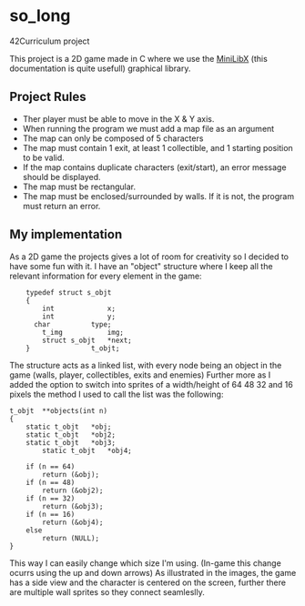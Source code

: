 # so_long

42Curriculum project

This project is a 2D game made in C where we use the [MiniLibX](https://harm-smits.github.io/42docs/libs/minilibx) (this documentation is quite usefull) graphical library. 
## Project Rules
  * Ther player must be able to move in the X & Y axis.
  * When running the program we must add a map file as an argument
  * The map can only be composed of 5 characters
  * The map must contain 1 exit, at least 1 collectible, and 1 starting position to be valid.
  * If the map contains duplicate characters (exit/start), an error message should be displayed.
  * The map must be rectangular.
  * The map must be enclosed/surrounded by walls. If it is not, the program must return an error.
## My implementation
  As a 2D game the projects gives a lot of room for creativity so I decided to have some fun with it.
  I have an "object" structure where I keep all the relevant information for every element in the game: 
```
    typedef struct s_objt
    {
	    int				x;
	    int				y;
      char			type;
	    t_img			img;
	    struct s_objt	*next;
    }				t_objt;
```
  The structure acts as a linked list, with every node being an object in the game (walls, player, collectibles, exits and enemies)
  Further more as I added the option to switch into sprites of a width/height of 64 48 32 and 16 pixels the method I used to call the list was the following:
   
```
t_objt	**objects(int n)
{
	static t_objt	*obj;
	static t_objt	*obj2;
	static t_objt	*obj3;
        static t_objt	*obj4;

	if (n == 64)
		return (&obj);
	if (n == 48)
		return (&obj2);
	if (n == 32)
		return (&obj3);
	if (n == 16)
		return (&obj4);
	else
		return (NULL);
}
```
This way I can easily change which size I'm using. (In-game this change ocurrs using the up and down arrows)
As illustrated in the images, the game has a side view and the character is centered on the screen, further there are multiple wall sprites so they connect seamleslly.

